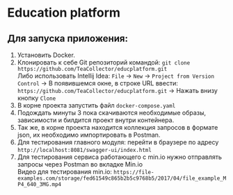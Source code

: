 # Education platform

## Для запуска приложения:

1. Установить Docker.
2. Клонировать к себе Git репозиторий командой:
   `git clone https://github.com/TeaCollector/educplatform.git` \
   Либо использовать Intellij Idea:
   `File` -> `New` -> `Project from Version Control` -> В появившемся окне, в строке URL
   ввести: `https://github.com/TeaCollector/educplatform.git` -> Нажать внизу кнопку `Clone`
3. В корне проекта запустить файл `docker-compose.yaml`
4. Подождать минуты 3 пока скачиваются необходимые образы, зависимости и билдится проект внутри контейнера.
5. Так же, в корне проекта находится коллекция запросов в формате json, их необходимо импортировать в Postman.
6. Для тестирования главного модуля: перейти в браузере по адресу `http://localhost:8081/swagger-ui/index.html`
7. Для тестирования сервиса работающего с min.io нужно отправлять запросы через Postman во вкладке Min.io \
   Видео для тестирования
   min.io: `https://file-examples.com/storage/fed61549c865b2b5c9768b5/2017/04/file_example_MP4_640_3MG.mp4`    